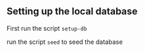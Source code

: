 ## Setting up the local database

First run the script `setup-db`

run the script `seed` to seed the database
